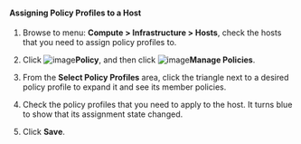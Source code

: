#### Assigning Policy Profiles to a Host

1. Browse to menu: **Compute > Infrastructure > Hosts**, check the hosts that you need to assign policy profiles to.

2. Click ![image](../images/1941.png)**Policy**, and then click ![image](../images/1851.png)**Manage Policies**.

3. From the **Select Policy Profiles** area, click the triangle next to a desired policy profile to expand it and see its member policies.

4. Check the policy profiles that you need to apply to the host. It turns blue to show that its assignment state changed.

5. Click **Save**.
